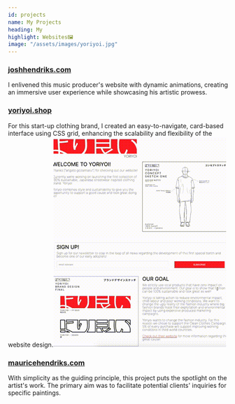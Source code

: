 ```yaml
---
id: projects
name: My Projects
heading: My
highlight: Websites🖼
image: "/assets/images/yoriyoi.jpg"
---
```


### [joshhendriks.com](https://www.joshhendriks.com)
I enlivened this music producer's website with dynamic animations, creating an immersive user experience while showcasing his artistic prowess.

### [yoriyoi.shop](https://www.yoriyoi.shop)
For this start-up clothing brand, I created an easy-to-navigate, card-based interface using CSS grid, enhancing the scalability and flexibility of the website design.![GIF showing YoriYoi Web Page](assets/images/yoriyoi.gif)


### [mauricehendriks.com](https://www.mauricehendriks.com)
With simplicity as the guiding principle, this project puts the spotlight on the artist's work. The primary aim was to facilitate potential clients' inquiries for specific paintings.